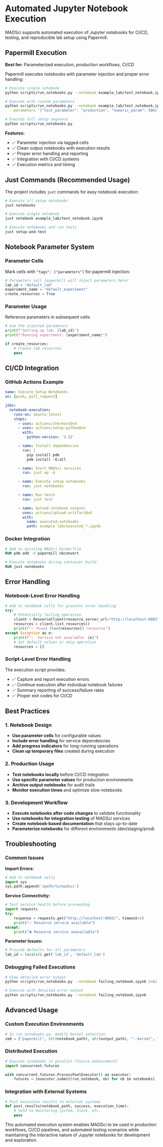 # Automated Jupyter Notebook Execution

MADSci supports automated execution of Jupyter notebooks for CI/CD, testing, and reproducible lab setup using Papermill.

## Papermill Execution

**Best for:** Parameterized execution, production workflows, CI/CD

Papermill executes notebooks with parameter injection and proper error handling:

```bash
# Execute single notebook
python scripts/run_notebooks.py --notebook example_lab/test_notebook.ipynb

# Execute with custom parameters
python scripts/run_notebooks.py --notebook example_lab/test_notebook.ipynb \
  --parameters '{"test_parameter": "production", "numeric_param": 500}'

# Execute full setup sequence
python scripts/run_notebooks.py
```

**Features:**
- ✅ Parameter injection via tagged cells
- ✅ Clean output notebooks with execution results
- ✅ Proper error handling and reporting
- ✅ Integration with CI/CD systems
- ✅ Execution metrics and timing

## Just Commands (Recommended Usage)

The project includes `just` commands for easy notebook execution:

```bash
# Execute all setup notebooks
just notebooks

# Execute single notebook
just notebook example_lab/test_notebook.ipynb

# Execute notebooks and run tests
just setup-and-test
```

## Notebook Parameter System

### Parameter Cells
Mark cells with `"tags": ["parameters"]` for papermill injection:

```python
# Parameters cell (papermill will inject parameters here)
lab_id = "default_lab"
experiment_name = "default_experiment"
create_resources = True
```

### Parameter Usage
Reference parameters in subsequent cells:

```python
# Use the injected parameters
print(f"Setting up lab: {lab_id}")
print(f"Running experiment: {experiment_name}")

if create_resources:
    # Create lab resources
    pass
```

## CI/CD Integration

### GitHub Actions Example
```yaml
name: Execute Setup Notebooks
on: [push, pull_request]

jobs:
  notebook-execution:
    runs-on: ubuntu-latest
    steps:
      - uses: actions/checkout@v4
      - uses: actions/setup-python@v4
        with:
          python-version: '3.12'

      - name: Install dependencies
        run: |
          pip install pdm
          pdm install -G:all

      - name: Start MADSci services
        run: just up -d

      - name: Execute setup notebooks
        run: just notebooks

      - name: Run tests
        run: just test

      - name: Upload notebook outputs
        uses: actions/upload-artifact@v4
        with:
          name: executed-notebooks
          path: example_lab/executed_*.ipynb
```

### Docker Integration
```dockerfile
# Add to existing MADSci Dockerfile
RUN pdm add -d papermill nbconvert

# Execute notebooks during container build
RUN just notebooks
```

## Error Handling

### Notebook-Level Error Handling
```python
# Add to notebook cells for graceful error handling
try:
    # Potentially failing operation
    client = ResourceClient(resource_server_url="http://localhost:8003")
    resources = client.list_resources()
    print(f"✅ Found {len(resources)} resources")
except Exception as e:
    print(f"⚠️  Service not available: {e}")
    # Set default values or skip operation
    resources = []
```

### Script-Level Error Handling
The execution script provides:
- ✅ Capture and report execution errors
- ✅ Continue execution after individual notebook failures
- ✅ Summary reporting of success/failure rates
- ✅ Proper exit codes for CI/CD

## Best Practices

### 1. Notebook Design
- **Use parameter cells** for configurable values
- **Include error handling** for service dependencies
- **Add progress indicators** for long-running operations
- **Clean up temporary files** created during execution

### 2. Production Usage
- **Test notebooks locally** before CI/CD integration
- **Use specific parameter values** for production environments
- **Archive output notebooks** for audit trails
- **Monitor execution times** and optimize slow notebooks

### 3. Development Workflow
- **Execute notebooks after code changes** to validate functionality
- **Use notebooks for integration testing** of MADSci services
- **Create notebook-based documentation** that stays up-to-date
- **Parameterize notebooks** for different environments (dev/staging/prod)

## Troubleshooting

### Common Issues

**Import Errors:**
```python
# Add to notebook cells
import sys
sys.path.append('/path/to/madsci')
```

**Service Connectivity:**
```python
# Test service health before proceeding
import requests
try:
    response = requests.get("http://localhost:8003/", timeout=5)
    print("✅ Resource service available")
except:
    print("❌ Resource service unavailable")
```

**Parameter Issues:**
```python
# Provide defaults for all parameters
lab_id = locals().get('lab_id', 'default_lab')
```

### Debugging Failed Executions
```bash
# View detailed error output
python scripts/run_notebooks.py --notebook failing_notebook.ipynb 2>&1 | tee execution.log

# Execute with detailed error output
python scripts/run_notebooks.py --notebook failing_notebook.ipynb
```

## Advanced Usage

### Custom Execution Environments
```python
# In run_notebooks.py, modify kernel selection:
cmd = ["papermill", str(notebook_path), str(output_path), "--kernel", "custom_kernel"]
```

### Distributed Execution
```python
# Execute notebooks in parallel (future enhancement)
import concurrent.futures

with concurrent.futures.ProcessPoolExecutor() as executor:
    futures = [executor.submit(run_notebook, nb) for nb in notebooks]
```

### Integration with External Systems
```python
# Post execution results to external systems
def post_results(notebook_path, success, execution_time):
    # Send to monitoring system, Slack, etc.
    pass
```

This automated execution system enables MADSci to be used in production workflows, CI/CD pipelines, and automated testing scenarios while maintaining the interactive nature of Jupyter notebooks for development and exploration.
